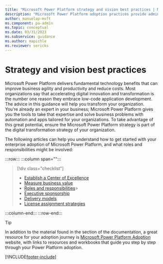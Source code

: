 ```yaml
---
title: "Microsoft Power Platform strategy and vision best practices | MicrosoftDocs"
description: "Microsoft Power Platform adoption practices provide admin and governance, nurture and strategy, and vision best practices."
author: manuelap-msft
ms.component: pa-admin
ms.topic: conceptual
ms.date: 03/31/2023
ms.subservice: guidance
ms.author: mapichle
ms.reviewer: sericks
---
```


# Strategy and vision best practices

Microsoft Power Platform delivers fundamental technology benefits that can improve business agility and productivity and reduce costs. Most organizations say that accelerating digital innovation and transformation is the number one reason they embrace low-code application development. The advice in this guidance will help you transform your organization. You're already an expert in your business; Microsoft Power Platform gives you the tools to take that expertise and solve business problems with automation and apps tailored for your organizations. To take advantage of this great potential, ensure the Microsoft Power Platform strategy is part of the digital transformation strategy of your organization.

The following articles can help you understand how to get started with your enterprise adoption of Microsoft Power Platform, and what roles and responsibilities might be involved:

:::row:::
   :::column span="":::
> [!div class="checklist"]
>
> * [Establish a Center of Excellence](coe.md)
> * [Measure business value](business-value.md)
> * [Roles and responsibilities](roles.md)>
> * [Executive sponsorship](executive-sponsorship.md)
> * [Delivery models](delivery-models.md)
> * [License assignment strategies](license-assignment-strategies.md)

   :::column-end:::
:::row-end:::

> [!TIP]
> In addition to the material found in the section of the documentation, a great resource for your adoption journey is [Microsoft Power Platform Adoption](https://adoption.microsoft.com/powerplatform) website, with links to resources and workbooks that guide you step by step through your Power Platform adoption.

[!INCLUDE[footer-include](../../includes/footer-banner.md)]
